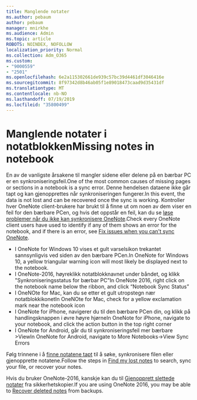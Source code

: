 ```yaml
---
title: Manglende notater
ms.author: pebaum
author: pebaum
manager: mnirkhe
ms.audience: Admin
ms.topic: article
ROBOTS: NOINDEX, NOFOLLOW
localization_priority: Normal
ms.collection: Adm_O365
ms.custom:
- "9000559"
- "2501"
ms.openlocfilehash: 6e2a115302661de939c57bc39d4461df3046416e
ms.sourcegitcommit: 8f97342d8b46ab05f1e89018473caad9d35431df
ms.translationtype: MT
ms.contentlocale: nb-NO
ms.lasthandoff: 07/19/2019
ms.locfileid: "35800499"
---
```

# <a name="missing-notes-in-notebook"></a><span data-ttu-id="f2faf-102">Manglende notater i notatblokken</span><span class="sxs-lookup"><span data-stu-id="f2faf-102">Missing notes in notebook</span></span>

<span data-ttu-id="f2faf-103">En av de vanligste årsakene til mangler sidene eller delene på en bærbar PC er en synkroniseringsfeil.</span><span class="sxs-lookup"><span data-stu-id="f2faf-103">One of the most common causes of missing pages or sections in a notebook is a sync error.</span></span> <span data-ttu-id="f2faf-104">Denne hendelsen dataene ikke går tapt og kan gjenopprettes når synkroniseringen fungerer.</span><span class="sxs-lookup"><span data-stu-id="f2faf-104">In this event, the data is not lost and can be recovered once the sync is working.</span></span> <span data-ttu-id="f2faf-105">Kontroller hver OneNote client-brukere har brukt til å finne ut om noen av dem viser en feil for den bærbare PCen, og hvis det oppstår en feil, kan du se [løse problemer når du ikke kan synkronisere OneNote](https://support.office.com/article/299495ef-66d1-448f-90c1-b785a6968d45).</span><span class="sxs-lookup"><span data-stu-id="f2faf-105">Check every OneNote client users have used to identify if any of them shows an error for the notebook, and if there is an error, see [Fix issues when you can't sync OneNote](https://support.office.com/article/299495ef-66d1-448f-90c1-b785a6968d45).</span></span>

- <span data-ttu-id="f2faf-106">I OneNote for Windows 10 vises et gult varselsikon trekantet sannsynligvis ved siden av den bærbare PCen.</span><span class="sxs-lookup"><span data-stu-id="f2faf-106">In OneNote for Windows 10, a yellow triangular warning icon will most likely be displayed next to the notebook.</span></span>
- <span data-ttu-id="f2faf-107">I OneNote-2016, høyreklikk notatblokknavnet under båndet, og klikk "Synkroniseringsstatus for bærbar PC"</span><span class="sxs-lookup"><span data-stu-id="f2faf-107">In OneNote 2016, right click on the notebook name below the ribbon, and click “Notebook Sync Status”</span></span>
- <span data-ttu-id="f2faf-108">I OneNOte for Mac, kan du se etter et gult utropstegn nær notatblokkikonet</span><span class="sxs-lookup"><span data-stu-id="f2faf-108">In OneNOte for Mac, check for a yellow exclamation mark near the notebook icon</span></span>
- <span data-ttu-id="f2faf-109">I OneNote for iPhone, navigerer du til den bærbare PCen din, og klikk på handlingsknappen i øvre høyre hjørne</span><span class="sxs-lookup"><span data-stu-id="f2faf-109">In OneNote for iPhone, navigate to your notebook, and click the action button in the top right corner</span></span>
- <span data-ttu-id="f2faf-110">I OneNote for Android, går du til synkroniseringsfeil mer bærbare >View</span><span class="sxs-lookup"><span data-stu-id="f2faf-110">In OneNote for Android, navigate to More Notebooks->View Sync Errors</span></span>

<span data-ttu-id="f2faf-111">Følg trinnene i å [finne notatene tapt](https://support.office.com/article/32cb2bd7-afe7-44d2-a711-398a88421287) til å søke, synkronisere filen eller gjenopprette notatene.</span><span class="sxs-lookup"><span data-stu-id="f2faf-111">Follow the steps in [Find my lost notes](https://support.office.com/article/32cb2bd7-afe7-44d2-a711-398a88421287) to search, sync your file, or recover your notes.</span></span>

<span data-ttu-id="f2faf-112">Hvis du bruker OneNote-2016, kanskje kan du til [Gjenopprett slettede notater](https://support.office.com/article/32ed1036-74fd-4c21-bc28-033a486e6b14) fra sikkerhetskopier.</span><span class="sxs-lookup"><span data-stu-id="f2faf-112">If you are using OneNote 2016, you may be able to [Recover deleted notes](https://support.office.com/article/32ed1036-74fd-4c21-bc28-033a486e6b14) from backups.</span></span>